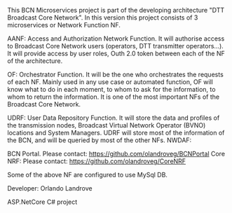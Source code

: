 This BCN Microservices project is part of the developing architecture "DTT Broadcast Core Network". In this version this project consists of 3 microservices or Network Function NF.

AANF: Access and Authorization Network Function. It will authorise access to Broadcast Core Network users (operators, DTT transmitter operators...).
It will provide access by user roles, Outh 2.0 token between each of the NF of the architecture.

OF: Orchestrator Function. It will be the one who orchestrates the requests of each NF. 
Mainly used in any use case or automated function, OF will know what to do in each moment, to whom to ask for the information, to whom to return the information. It is one of the most important NFs of the Broadcast Core Network.

UDRF: User Data Repository Function. It will store the data and profiles of the transmission nodes, Broadcast Virtual Network Operator (BVNO) locations and System Managers.
UDRF will store most of the information of the BCN, and will be queried by most of the other NFs.
NWDAF: 

BCN Portal. Please contact: https://github.com/olandroveg/BCNPortal
Core NRF: Please contact: https://github.com/olandroveg/CoreNRF

Some of the above NF are configured to use MySql DB.

Developer: Orlando Landrove

ASP.NetCore C# project
